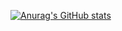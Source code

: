[![Anurag's GitHub stats](https://github-readme-stats.vercel.app/api?username=leotyndale&hide=commits,prs,contribs)](https://github.com/anuraghazra/github-readme-stats)

<!--
**leotyndale/leotyndale** is a ✨ _special_ ✨ repository because its `README.md` (this file) appears on your GitHub profile.

Here are some ideas to get you started:

- 🔭 I’m currently working on ...
- 🌱 I’m currently learning ...
- 👯 I’m looking to collaborate on ...
- 🤔 I’m looking for help with ...
- 💬 Ask me about ...
- 📫 How to reach me: ...
- 😄 Pronouns: ...
- ⚡ Fun fact: ...
-->
